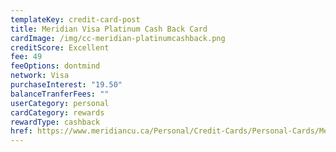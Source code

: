 ```yaml
---
templateKey: credit-card-post
title: Meridian Visa Platinum Cash Back Card
cardImage: /img/cc-meridian-platinumcashback.png
creditScore: Excellent
fee: 49
feeOptions: dontmind
network: Visa
purchaseInterest: "19.50"
balanceTranferFees: ""
userCategory: personal
cardCategory: rewards
rewardType: cashback
href: https://www.meridiancu.ca/Personal/Credit-Cards/Personal-Cards/Meridian-Visa-Platinum-Cash-Back-Card.aspx
---
```

